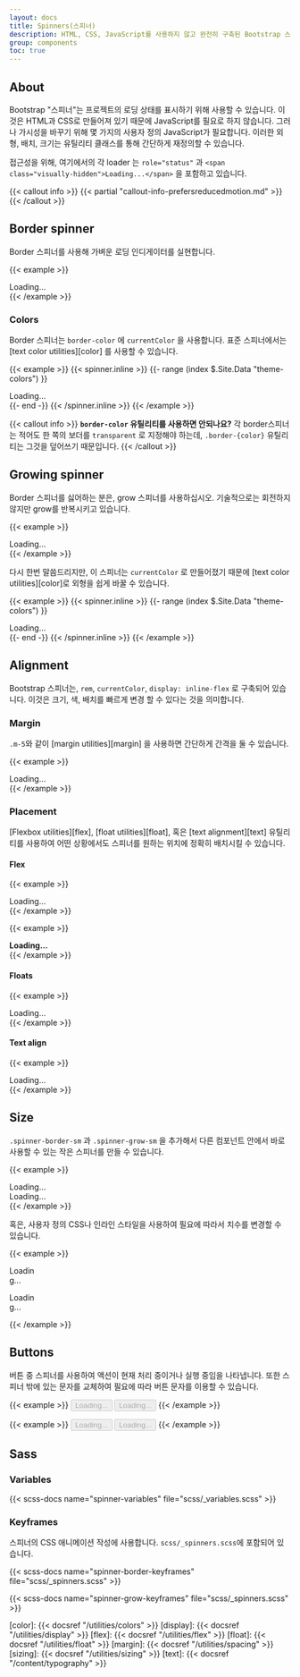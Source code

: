```yaml
---
layout: docs
title: Spinners(스피너)
description: HTML, CSS, JavaScript를 사용하지 않고 완전히 구축된 Bootstrap 스피너를 사용하여 컴포넌트나 페이지의 로딩 상태를 표시합니다.
group: components
toc: true
---
```


## About

Bootstrap "스피너"는 프로젝트의 로딩 상태를 표시하기 위해 사용할 수 있습니다. 이것은 HTML과 CSS로 만들어져 있기 때문에 JavaScript를 필요로 하지 않습니다. 그러나 가시성을 바꾸기 위해 몇 가지의 사용자 정의 JavaScript가 필요합니다. 이러한 외형, 배치, 크기는 유틸리티 클래스를 통해 간단하게 재정의할 수 있습니다.

접근성을 위해, 여기에서의 각 loader 는 `role="status"` 과 `<span class="visually-hidden">Loading...</span>` 을 포함하고 있습니다.

{{< callout info >}}
{{< partial "callout-info-prefersreducedmotion.md" >}}
{{< /callout >}}

## Border spinner

Border 스피너를 사용해 가벼운 로딩 인디게이터를 실현합니다.

{{< example >}}
<div class="spinner-border" role="status">
  <span class="visually-hidden">Loading...</span>
</div>
{{< /example >}}

### Colors

Border 스피너는 `border-color` 에 `currentColor` 을 사용합니다. 표준 스피너에서는 [text color utilities][color] 를 사용할 수 있습니다.

{{< example >}}
{{< spinner.inline >}}
{{- range (index $.Site.Data "theme-colors") }}
<div class="spinner-border text-{{ .name }}" role="status">
  <span class="visually-hidden">Loading...</span>
</div>
{{- end -}}
{{< /spinner.inline >}}
{{< /example >}}

{{< callout info >}}
**`border-color` 유틸리티를 사용하면 안되나요?** 각 border스피너는 적어도 한 쪽의 보더를 `transparent` 로 지정해야 하는데, `.border-{color}` 유틸리티는 그것을 덮어쓰기 때문입니다.
{{< /callout >}}

## Growing spinner

Border 스피너를 싫어하는 분은, grow 스피너를 사용하십시오. 기술적으로는 회전하지 않지만 grow를 반복시키고 있습니다.

{{< example >}}
<div class="spinner-grow" role="status">
  <span class="visually-hidden">Loading...</span>
</div>
{{< /example >}}

다시 한번 말씀드리지만, 이 스피너는 `currentColor` 로 만들어졌기 때문에 [text color utilities][color]로 외형을 쉽게 바꿀 수 있습니다.

{{< example >}}
{{< spinner.inline >}}
{{- range (index $.Site.Data "theme-colors") }}
<div class="spinner-grow text-{{ .name }}" role="status">
  <span class="visually-hidden">Loading...</span>
</div>
{{- end -}}
{{< /spinner.inline >}}
{{< /example >}}

## Alignment

Bootstrap 스피너는, `rem`, `currentColor`, `display: inline-flex` 로 구축되어 있습니다. 이것은 크기, 색, 배치를 빠르게 변경 할 수 있다는 것을 의미합니다.

### Margin

`.m-5`와 같이 [margin utilities][margin] 을 사용하면 간단하게 간격을 둘 수 있습니다.

{{< example >}}
<div class="spinner-border m-5" role="status">
  <span class="visually-hidden">Loading...</span>
</div>
{{< /example >}}

### Placement

[Flexbox utilities][flex], [float utilities][float], 혹은 [text alignment][text] 유틸리티를 사용하여 어떤 상황에서도 스피너를 원하는 위치에 정확히 배치시킬 수 있습니다.

#### Flex

{{< example >}}
<div class="d-flex justify-content-center">
  <div class="spinner-border" role="status">
    <span class="visually-hidden">Loading...</span>
  </div>
</div>
{{< /example >}}

{{< example >}}
<div class="d-flex align-items-center">
  <strong>Loading...</strong>
  <div class="spinner-border ms-auto" role="status" aria-hidden="true"></div>
</div>
{{< /example >}}

#### Floats

{{< example >}}
<div class="clearfix">
  <div class="spinner-border float-end" role="status">
    <span class="visually-hidden">Loading...</span>
  </div>
</div>
{{< /example >}}

#### Text align

{{< example >}}
<div class="text-center">
  <div class="spinner-border" role="status">
    <span class="visually-hidden">Loading...</span>
  </div>
</div>
{{< /example >}}

## Size

`.spinner-border-sm` 과 `.spinner-grow-sm` 을 추가해서 다른 컴포넌트 안에서 바로 사용할 수 있는 작은 스피너를 만들 수 있습니다.

{{< example >}}
<div class="spinner-border spinner-border-sm" role="status">
  <span class="visually-hidden">Loading...</span>
</div>
<div class="spinner-grow spinner-grow-sm" role="status">
  <span class="visually-hidden">Loading...</span>
</div>
{{< /example >}}

혹은, 사용자 정의 CSS나 인라인 스타일을 사용하여 필요에 따라서 치수를 변경할 수 있습니다.

{{< example >}}
<div class="spinner-border" style="width: 3rem; height: 3rem;" role="status">
  <span class="visually-hidden">Loading...</span>
</div>
<div class="spinner-grow" style="width: 3rem; height: 3rem;" role="status">
  <span class="visually-hidden">Loading...</span>
</div>
{{< /example >}}

## Buttons

버튼 중 스피너를 사용하여 액션이 현재 처리 중이거나 실행 중임을 나타냅니다. 또한 스피너 밖에 있는 문자를 교체하여 필요에 따라 버튼 문자를 이용할 수 있습니다.

{{< example >}}
<button class="btn btn-primary" type="button" disabled>
  <span class="spinner-border spinner-border-sm" role="status" aria-hidden="true"></span>
  <span class="visually-hidden">Loading...</span>
</button>
<button class="btn btn-primary" type="button" disabled>
  <span class="spinner-border spinner-border-sm" role="status" aria-hidden="true"></span>
  Loading...
</button>
{{< /example >}}

{{< example >}}
<button class="btn btn-primary" type="button" disabled>
  <span class="spinner-grow spinner-grow-sm" role="status" aria-hidden="true"></span>
  <span class="visually-hidden">Loading...</span>
</button>
<button class="btn btn-primary" type="button" disabled>
  <span class="spinner-grow spinner-grow-sm" role="status" aria-hidden="true"></span>
  Loading...
</button>
{{< /example >}}

## Sass

### Variables

{{< scss-docs name="spinner-variables" file="scss/_variables.scss" >}}

### Keyframes

스피너의 CSS 애니메이션 작성에 사용합니다. `scss/_spinners.scss`에 포함되어 있습니다.

{{< scss-docs name="spinner-border-keyframes" file="scss/_spinners.scss" >}}

{{< scss-docs name="spinner-grow-keyframes" file="scss/_spinners.scss" >}}


[color]:   {{< docsref "/utilities/colors" >}}
[display]: {{< docsref "/utilities/display" >}}
[flex]:    {{< docsref "/utilities/flex" >}}
[float]:   {{< docsref "/utilities/float" >}}
[margin]:  {{< docsref "/utilities/spacing" >}}
[sizing]:  {{< docsref "/utilities/sizing" >}}
[text]:    {{< docsref "/content/typography" >}}
